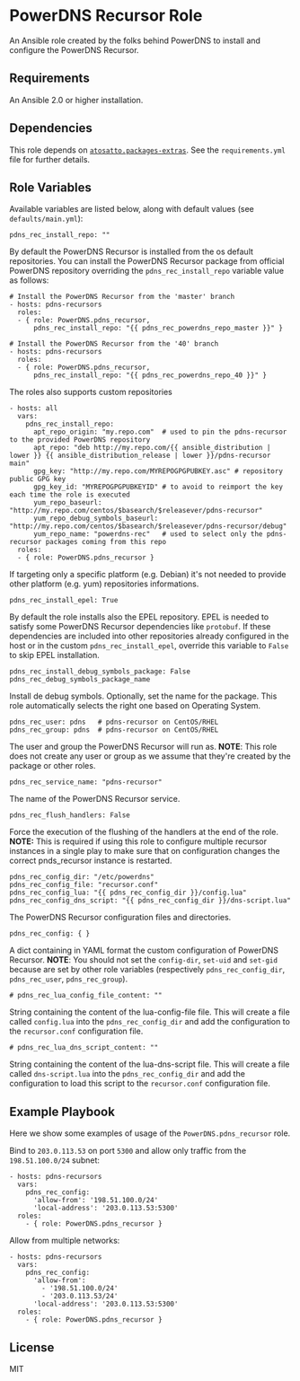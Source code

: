 PowerDNS Recursor Role
======================

An Ansible role created by the folks behind PowerDNS to install and configure
the PowerDNS Recursor.

Requirements
------------

An Ansible 2.0 or higher installation.

Dependencies
------------

This role depends on [`atosatto.packages-extras`](https://galaxy.ansible.com/atosatto/packages-extras/).
See the `requirements.yml` file for further details.

Role Variables
--------------

Available variables are listed below, along with default values (see `defaults/main.yml`):

    pdns_rec_install_repo: "" 

By default the PowerDNS Recursor is installed from the os default repositories.
You can install the PowerDNS Recursor package from official PowerDNS repository
overriding the `pdns_rec_install_repo` variable value as follows:

    # Install the PowerDNS Recursor from the 'master' branch
    - hosts: pdns-recursors
      roles:
      - { role: PowerDNS.pdns_recursor,
          pdns_rec_install_repo: "{{ pdns_rec_powerdns_repo_master }}" }

    # Install the PowerDNS Recursor from the '40' branch
    - hosts: pdns-recursors
      roles:
      - { role: PowerDNS.pdns_recursor,
          pdns_rec_install_repo: "{{ pdns_rec_powerdns_repo_40 }}" }

The roles also supports custom repositories

    - hosts: all
      vars:
        pdns_rec_install_repo:
          apt_repo_origin: "my.repo.com"  # used to pin the pdns-recursor to the provided PowerDNS repository
          apt_repo: "deb http://my.repo.com/{{ ansible_distribution | lower }} {{ ansible_distribution_release | lower }}/pdns-recursor main"
          gpg_key: "http://my.repo.com/MYREPOGPGPUBKEY.asc" # repository public GPG key
          gpg_key_id: "MYREPOGPGPUBKEYID" # to avoid to reimport the key each time the role is executed
          yum_repo_baseurl: "http://my.repo.com/centos/$basearch/$releasever/pdns-recursor"
          yum_repo_debug_symbols_baseurl: "http://my.repo.com/centos/$basearch/$releasever/pdns-recursor/debug"
          yum_repo_name: "powerdns-rec"   # used to select only the pdns-recursor packages coming from this repo
      roles:
      - { role: PowerDNS.pdns_recursor }

If targeting only a specific platform (e.g. Debian) it's not needed to provide other platform (e.g. yum) repositories informations.

    pdns_rec_install_epel: True

By default the role installs also the EPEL repository.
EPEL is needed to satisfy some PowerDNS Recursor dependencies like `protobuf`.
If these dependencies are included into other repositories already configured in the
host or in the custom `pdns_rec_install_epel`, override this variable to `False`
to skip EPEL installation.

    pdns_rec_install_debug_symbols_package: False
    pdns_rec_debug_symbols_package_name

Install de debug symbols. Optionally, set the name for the package.
This role automatically selects the right one based on Operating System.

    pdns_rec_user: pdns   # pdns-recursor on CentOS/RHEL
    pdns_rec_group: pdns  # pdns-recursor on CentOS/RHEL

The user and group the PowerDNS Recursor will run as.
**NOTE**: This role does not create any user or group as we assume that they're created
by the package or other roles.

    pdns_rec_service_name: "pdns-recursor"

The name of the PowerDNS Recursor service.

    pdns_rec_flush_handlers: False

Force the execution of the flushing of the handlers at the end of the role.
**NOTE:** This is required if using this role to configure multiple recursor instances
in a single play to make sure that on configuration changes the correct pnds_recursor instance is restarted.

    pdns_rec_config_dir: "/etc/powerdns"
    pdns_rec_config_file: "recursor.conf"
    pdns_rec_config_lua: "{{ pdns_rec_config_dir }}/config.lua"
    pdns_rec_config_dns_script: "{{ pdns_rec_config_dir }}/dns-script.lua"

The PowerDNS Recursor configuration files and directories.

    pdns_rec_config: { }

A dict containing in YAML format the custom configuration of PowerDNS Recursor.
**NOTE**: You should not set the `config-dir`, `set-uid` and `set-gid` because are set by other role variables (respectively `pdns_rec_config_dir`, `pdns_rec_user`, `pdns_rec_group`).

    # pdns_rec_lua_config_file_content: ""

String containing the content of the lua-config-file file.
This will create a file called `config.lua` into the `pdns_rec_config_dir`
and add the configuration to the `recursor.conf` configuration file.

    # pdns_rec_lua_dns_script_content: ""

String containing the content of the lua-dns-script file.
This will create a file called `dns-script.lua` into the `pdns_rec_config_dir`
and add the configuration to load this script to the `recursor.conf`
configuration file.

Example Playbook
----------------

Here we show some examples of usage of the `PowerDNS.pdns_recursor` role.

Bind to `203.0.113.53` on port `5300` and allow only traffic from the `198.51.100.0/24` subnet:

    - hosts: pdns-recursors
      vars:
        pdns_rec_config:
          'allow-from': '198.51.100.0/24'
          'local-address': '203.0.113.53:5300'
      roles:
        - { role: PowerDNS.pdns_recursor }

Allow from multiple networks:

    - hosts: pdns-recursors
      vars:
        pdns_rec_config:
          'allow-from':
            - '198.51.100.0/24'
            - '203.0.113.53/24'
          'local-address': '203.0.113.53:5300'
      roles:
        - { role: PowerDNS.pdns_recursor }


License
-------

MIT
